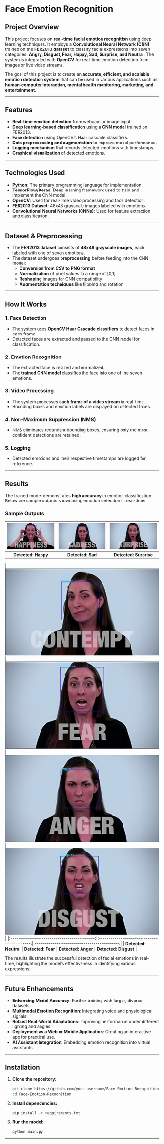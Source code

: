 # Face Emotion Recognition  

## Project Overview  
This project focuses on **real-time facial emotion recognition** using deep learning techniques. It employs a **Convolutional Neural Network (CNN)** trained on the **FER2013 dataset** to classify facial expressions into seven categories: **Angry, Disgust, Fear, Happy, Sad, Surprise, and Neutral**. The system is integrated with **OpenCV** for real-time emotion detection from images or live video streams.  

The goal of this project is to create an **accurate, efficient, and scalable emotion detection system** that can be used in various applications such as **human-computer interaction, mental health monitoring, marketing, and entertainment**.  

---

## Features  
- **Real-time emotion detection** from webcam or image input.  
- **Deep learning-based classification** using a **CNN model** trained on FER2013.  
- **Face detection** using OpenCV’s Haar cascade classifiers.  
- **Data preprocessing and augmentation** to improve model performance.  
- **Logging mechanism** that records detected emotions with timestamps.  
- **Graphical visualization** of detected emotions.  

---

## Technologies Used  
- **Python**: The primary programming language for implementation.  
- **TensorFlow/Keras**: Deep learning framework used to train and implement the CNN model.  
- **OpenCV**: Used for real-time video processing and face detection.  
- **FER2013 Dataset**: 48x48 grayscale images labeled with emotions.  
- **Convolutional Neural Networks (CNNs)**: Used for feature extraction and classification.  

---

## Dataset & Preprocessing  
- The **FER2013 dataset** consists of **48x48 grayscale images**, each labeled with one of seven emotions.  
- The dataset undergoes **preprocessing** before feeding into the CNN model:  
  - **Conversion from CSV to PNG format**  
  - **Normalization** of pixel values to a range of [0,1]  
  - **Reshaping** images for CNN compatibility  
  - **Augmentation techniques** like flipping and rotation  

---

## How It Works  
### **1. Face Detection**  
- The system uses **OpenCV Haar Cascade classifiers** to detect faces in each frame.  
- Detected faces are extracted and passed to the CNN model for classification.  

### **2. Emotion Recognition**  
- The extracted face is resized and normalized.  
- The **trained CNN model** classifies the face into one of the seven emotions.  

### **3. Video Processing**  
- The system processes **each frame of a video stream** in real-time.  
- Bounding boxes and emotion labels are displayed on detected faces.  

### **4. Non-Maximum Suppression (NMS)**  
- NMS eliminates redundant bounding boxes, ensuring only the most confident detections are retained.  

### **5. Logging**  
- Detected emotions and their respective timestamps are logged for reference.  

---

## Results  
The trained model demonstrates **high accuracy** in emotion classification. Below are sample outputs showcasing emotion detection in real-time:  

### **Sample Outputs**  

| ![Emotion Detection 1](assets/Happy.png) | ![Emotion Detection 2](assets/Sad.png) | ![Emotion Detection 3](assets/Surprise.png) |
|:-------------------------------------------:|:-------------------------------------------:|:-------------------------------------------:|
| **Detected: Happy** | **Detected: Sad** | **Detected: Surprise** |

| ![Emotion Detection 4](assets/Neutral.png) | ![Emotion Detection 5](assets/Fear.png) | ![Emotion Detection 6](assets/Anger.png) | ![Emotion Detection 7](assets/Disgust.png) |
|:-------------------------------------------:|:-------------------------------------------:|:-------------------------------------------:|
| **Detected: Neutral** | **Detected: Fear** | **Detected: Anger** | **Detected: Disgust** |

The results illustrate the successful detection of facial emotions in real-time, highlighting the model’s effectiveness in identifying various expressions.  

---

## Future Enhancements  
- **Enhancing Model Accuracy**: Further training with larger, diverse datasets.  
- **Multimodal Emotion Recognition**: Integrating voice and physiological signals.  
- **Robust Real-World Adaptations**: Improving performance under different lighting and angles.  
- **Deployment as a Web or Mobile Application**: Creating an interactive app for practical use.  
- **AI Assistant Integration**: Embedding emotion recognition into virtual assistants.  

---

## Installation 
1. **Clone the repository:**  
   ```sh
   git clone https://github.com/your-username/Face-Emotion-Recognition.git
   cd Face-Emotion-Recognition

2. **Install dependencies:**
   ```sh
   pip install -r requirements.txt

3. **Run the model:**
   ```sh
   python main.py

---